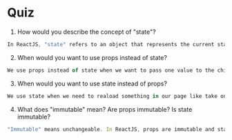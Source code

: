 # Quiz

1. How would you describe the concept of "state"?

```js
In ReactJS, "state" refers to an object that represents the current state of a component, which can be updated over time in response to user actions, network requests, or other events. When the state of a component changes, React automatically re-renders the component and its child components to reflect the new state. State is typically managed using the useState hook, which allows developers to define and update state variables within functional components.
```

2. When would you want to use props instead of state?

```js
We use props instead of state when we want to pass one value to the child component.
```

3. When would you want to use state instead of props?

```js
We use state when we need to reaload something in our page like take one data from the user and show in the page, you could take the data using useState()
```

4. What does "immutable" mean? Are props immutable? Is state immutable?

```js
"Immutable" means unchangeable. In ReactJS, props are immutable and state is mutable.
```

